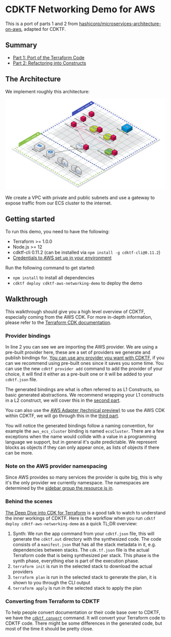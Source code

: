 # CDKTF Networking Demo for AWS

This is a port of parts 1 and 2 from [hashicorp/microservices-architecture-on-aws](https://github.com/hashicorp/microservices-architecture-on-aws/tree/part-2), adapted for CDKTF.

## Summary

- [Part 1: Port of the Terraform Code](https://github.com/DanielMSchmidt/cdktf-aws-networking-demo/tree/part-1)
- [Part 2: Refactoring into Constructs](https://github.com/DanielMSchmidt/cdktf-aws-networking-demo/tree/part-2)

## The Architecture

We implement roughly this architecture:

![architecture](https://github.com/hashicorp/microservices-architecture-on-aws/raw/main/images/aws-consul-ecs-finalized-architecture.png)

We create a VPC with private and public subnets and use a gateway to expose traffic from our ECS cluster to the internet.

## Getting started

To run this demo, you need to have the following:

- Terraform >= 1.0.0
- Node.js >= 12
- cdktf-cli 0.11.2 (can be installed via `npm install -g cdktf-cli@0.11.2`)
- [Credentials to AWS set up in your environment](https://github.com/hashicorp/microservices-architecture-on-aws#prerequisites)

Run the following command to get started:

- `npm install` to install all dependencies
- `cdktf deploy cdktf-aws-networking-demo` to deploy the demo

## Walkthrough

This walkthrough should give you a high level overview of CDKTF, especially coming from the AWS CDK. For more in-depth information, please refer to the [Terraform CDK documentation](https://www.terraform.io/cdktf).

### Provider bindings

In line 2 you can see we are importing the AWS provider. We are using a pre-built provider here, these are a set of providers we generate and publish bindings for. [You can use any provider you want with CDKTF](https://www.terraform.io/cdktf/concepts/providers-and-resources#add-provider-to-cdktf-json), if you can we recommend using pre-built ones since it saves you some time. You can use the new `cdktf provider add` command to add the provider of your choice, it will find it either as a pre-built one or it will be added to your `cdktf.json` file.

The generated bindings are what is often referred to as L1 Constructs, so basic generated abstractions. We recommend wrapping your L1 constructs in a L2 construct, we will cover this in the [second part](https://github.com/danielmschmidt/cdktf-aws-networking-demo/tree/part-2).

You can also use the [AWS Adapter (technical preview)](https://github.com/hashicorp/cdktf-aws-cdk) to use the AWS CDK within CDKTF, we will go through this in the [third part](https://github.com/danielmschmidt/cdktf-aws-networking-demo/tree/part-3).

You will notice the generated bindings follow a naming convention, for example the `aws_ecs_cluster` binding is named `ecsCluster`. There are a few exceptions when the name would collide with a value in a programming language we support, but in general it's quite predictable. We represent blocks as objects if they can only appear once, as lists of objects if there can be more.

### Note on the AWS provider namespacing

Since AWS provides so many services the provider is quite big, this is why it's the only provider we currently namespace. The namespaces are determined by the [sidebar group the resource is in](https://registry.terraform.io/providers/hashicorp/aws/latest/docs).

### Behind the scenes

[The Deep Dive into CDK for Terraform](https://www.youtube.com/watch?v=nNr8JrN-9HE&t=2s) is a good talk to watch to understand the inner workings of CDKTF.
Here is the workflow when you run `cdktf deploy cdktf-aws-networking-demo` as a quick TL;DR overview:

1. Synth: We run the app command from your `cdktf.json` file, this will generate the `cdktf.out` directory with the synthesized code. The code consists of a `manifest.json` that has all the stack metadata in it, e.g. dependencies between stacks. The `cdk.tf.json` file is the actual Terraform code that is being synthesized per stack. This phase is the synth phase, everything else is part of the execution phase.
2. `terraform init` is run in the selected stack to download the actual providers
3. `terraform plan` is run in the selected stack to generate the plan, it is shown to you through the CLI output
4. `terraform apply` is run in the selected stack to apply the plan

### Converting from Terraform to CDKTF

To help people convert documentation or their code base over to CDKTF, we have the [`cdktf convert`](https://www.terraform.io/cdktf/cli-reference/commands#convert) command. It will convert your Terraform code to CDKTF code. There might be some differences in the generated code, but most of the time it should be pretty close.
